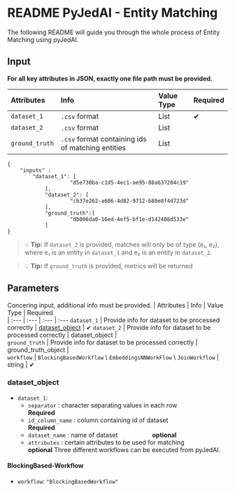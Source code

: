 # README PyJedAI - Entity Matching

The following README will guide you through the whole process of Entity Matching using pyJedAI.

## Input
**For all key attributes in JSON, exactly one file path must be provided.**

| Attributes | Info | Value Type | Required  
| :--- | :--- | :--- | :---
`dataset_1` | `.csv` format | List |  &#10004; 
`dataset_2` | `.csv` format | List |  
`ground_truth` | `.csv` format containing ids of matching entities | List  

```
{
	"inputs" :
		"dataset_1": [
            		"d5e730ba-c1d5-4ec1-ae95-88a637204c19"
        	],
        	"dataset_2": [
            		"cb37e262-a606-4d82-9712-b80e8f4d723d"
        	],
        	"ground_truth":[
            		"db006da0-16ed-4ef5-bf1e-d142488d533e"
        	]
}
```
> :bulb: **Tip:** If `dataset_2` is provided, matches will only be of type (e₁, e₂), where e₁ is an entity in `dataset_1` and e₂ is an entity in `dataset_2`.

> :bulb: **Tip:** If `ground_truth` is provided, metrics will be returned
## Parameters
Concering input, additional info must be provided.
| Attributes | Info | Value Type | Required  
| :--- | :--- | :--- | :---
`dataset_1` | Provide info for dataset to be processed correctly | [dataset_object](#dataset_object) |  &#10004; 
`dataset_2` | Provide info for dataset to be processed correctly | dataset_object |  
`ground_truth` | Provide info for dataset to be processed correctly | ground_truth_object |  
`workflow` | `BlockingBasedWorkflow` \ `EmbeddingsNNWorkFlow` \ `JoinWorkflow` | string | &#10004;

### dataset_object
* `dataset_1`: 
	*  `separator` : character separating values in each row &nbsp;&nbsp;&nbsp;&nbsp;&nbsp;&nbsp;&nbsp;&nbsp;&nbsp;&nbsp;&nbsp;&nbsp;&nbsp;&nbsp;&nbsp;&nbsp;&nbsp;&nbsp; **Required**
	*  `id_column_name` : column containing id of dataset &nbsp;&nbsp;&nbsp;&nbsp;&nbsp;&nbsp;&nbsp;&nbsp;&nbsp;&nbsp;&nbsp;&nbsp;&nbsp;&nbsp;&nbsp;&nbsp;&nbsp;&nbsp; **Required**
	*  `dataset_name` : name of dataset &nbsp;&nbsp;&nbsp;&nbsp;&nbsp;&nbsp;&nbsp;&nbsp;&nbsp;&nbsp;&nbsp;&nbsp;&nbsp;&nbsp;&nbsp;&nbsp;&nbsp;&nbsp; **optional**
   	*  `attributes` : certain attributes to be used for matching &nbsp;&nbsp;&nbsp;&nbsp;&nbsp;&nbsp;&nbsp;&nbsp;&nbsp;&nbsp;&nbsp;&nbsp;&nbsp;&nbsp;&nbsp;&nbsp;&nbsp;&nbsp; **optional**
Three different workflows can be executed from pyJedAI.



#### BlockingBased-Workflow
* `workflow`: `"BlockingBasedWorkflow"`

